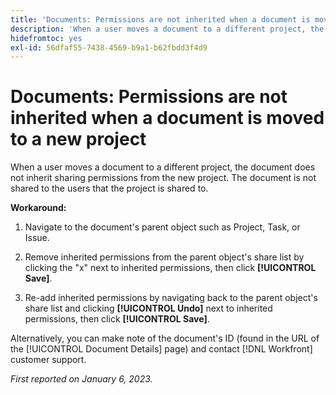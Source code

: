 ```yaml
---
title: 'Documents: Permissions are not inherited when a document is moved to a new project'
description: 'When a user moves a document to a different project, the document does not inherit sharing permissions from the new project. The document is not shared to the users that the project is shared to. '
hidefromtoc: yes
exl-id: 56dfaf55-7438-4569-b9a1-b62fbdd3f4d9
---
```

# Documents: Permissions are not inherited when a document is moved to a new project

<!-- This Known Issue is on the TOC for both Workfront and Workfront Proof-->

<!--Won't fix tab: Valid issue, won't fix.-->

When a user moves a document to a different project, the document does not inherit sharing permissions from the new project. The document is not shared to the users that the project is shared to. 

**Workaround:**

1. Navigate to the document's parent object such as Project, Task, or Issue.

1. Remove inherited permissions from the parent object's share list by clicking the "x" next to inherited permissions, then click **[!UICONTROL Save]**.

1. Re-add inherited permissions by navigating back to the parent object's share list and clicking **[!UICONTROL Undo]** next to inherited permissions, then click **[!UICONTROL Save]**.

Alternatively, you can make note of the document's ID (found in the URL of the [!UICONTROL Document Details] page) and contact [!DNL Workfront] customer support.

_First reported on January 6, 2023._
